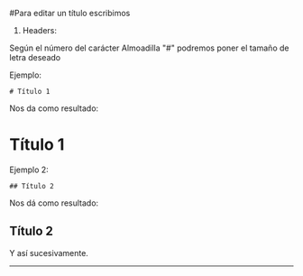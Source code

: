 
#Para editar un título escribimos

1. Headers:

  Según el número del carácter Almoadilla "#" podremos poner el tamaño de letra deseado

Ejemplo:
```
# Título 1
```
Nos da como resultado:

# Título 1

Ejemplo 2:

```
## Título 2
```

Nos dá como resultado:

## Título 2
Y así sucesivamente.

---
